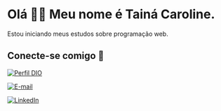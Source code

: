 
# Olá 👋🏾 Meu nome é Tainá Caroline.

Estou iniciando meus estudos sobre programação web.

## Conecte-se comigo 🔗

[![Perfil DIO](https://img.shields.io/badge/-Meu%20Perfil%20na%20DIO-000?style=for-the-badge)](https://www.dio.me/users/tainacaroline968)

[![E-mail](https://img.shields.io/badge/-Email-000?style=for-the-badge&logo=microsoft-outlook&logoColor=E94D5F)](mailto:tainacaroline968@gmail.com)

[![LinkedIn](https://img.shields.io/badge/-LinkedIn-000?style=for-the-badge&logo=linkedin&logoColor=30A3DC)](https://www.linkedin.com/in/taina-caroline-9b16181bb/)


